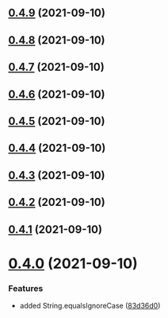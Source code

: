 ## [0.4.9](https://github.com/GiovanniCardamone/polyfull/compare/v0.4.8...v0.4.9) (2021-09-10)



## [0.4.8](https://github.com/GiovanniCardamone/polyfull/compare/v0.4.7...v0.4.8) (2021-09-10)



## [0.4.7](https://github.com/GiovanniCardamone/polyfull/compare/v0.4.6...v0.4.7) (2021-09-10)



## [0.4.6](https://github.com/GiovanniCardamone/polyfull/compare/v0.4.5...v0.4.6) (2021-09-10)



## [0.4.5](https://github.com/GiovanniCardamone/polyfull/compare/v0.4.4...v0.4.5) (2021-09-10)



## [0.4.4](https://github.com/GiovanniCardamone/polyfull/compare/v0.4.3...v0.4.4) (2021-09-10)



## [0.4.3](https://github.com/GiovanniCardamone/polyfull/compare/v0.4.2...v0.4.3) (2021-09-10)



## [0.4.2](https://github.com/GiovanniCardamone/polyfull/compare/v0.4.1...v0.4.2) (2021-09-10)



## [0.4.1](https://github.com/GiovanniCardamone/polyfull/compare/v0.4.0...v0.4.1) (2021-09-10)



# [0.4.0](https://github.com/GiovanniCardamone/polyfull/compare/v0.3.13...v0.4.0) (2021-09-10)


### Features

* added String.equalsIgnoreCase ([83d36d0](https://github.com/GiovanniCardamone/polyfull/commit/83d36d08795e75aa190576f48a5761beb79efc5c))



